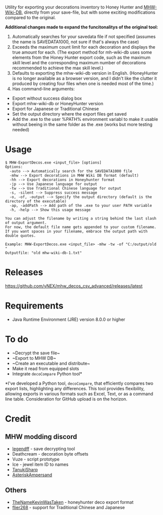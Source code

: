 Utility for exporting your decorations inventory to Honey Hunter and [MHW-Wiki-DB](https://mhw.wiki-db.com/sim/?hl=en), directly from your save-file, but with some exciting modifications compared to the original.

**Additional changes made to expand the funcitonalitys of the original tool:**
1. Automatically searches for your savedata file if not specified (assumes the name is SAVEDATA1000, not sure if that's always the case)
2. Exceeds the maximum count limit for each decoration and displays the true amount for each. (The export method for mh-wiki-db uses some elements from the Honey Hunter export code, such as the maximum skill level and the corresponding maximum number of decorations recommended to achieve the max skill level.)
3. Defaults to exporting the mhw-wiki-db version in English. (HoneyHunter is no longer available as a browser version, and I didn't like the clutter it produced by creating four files when one is needed most of the time.)
4. Has command-line arguments:
- Export without success dialog box
- Export mhw-wiki-db or HoneyHunter version
- Export for Japanese or Traditional Chinese
- Set the output directory where the export files get saved
- Add the .exe to the user %PATH% environment variabl to make it usable without beeing in the same folder as the .exe (works but more testing needed)


# Usage 
```
$ MHW-ExportDecos.exe <input_file> [options]
Options:
  -auto --> Automatically search for the SAVEDATA1000 file 
  -mhw --> Export decorations in MHW Wiki DB format (default)
  -hh --> Export decorations in Honeyhunter format
  -jp --> Use Japanese language for output
  -tw --> Use Traditional Chinese language for output
  -s, -silent --> Suppress success message
  -o, -of, -output --> Specify the output directory (default is the directory of the executable)
  -ap, -addPath --> Add path of the .exe to your user PATH variable
  -h, -help --> Show this usage message

You can adjust the filename by writing a string behind the last slash of output argument.
For now, the default file name gets appended to your custom filename.
If you want spaces in your filename, embrace the output path with double quotes.

Example: MHW-ExportDecos.exe <input_file> -mhw -tw -of "C:/output/old "
Outputfile: "old mhw-wiki-db-1.txt"
```

# Releases
https://github.com/yNEX/mhw_decos_csv_advanced/releases/latest


# Requirements
* Java Runtime Environment (JRE) version 8.0.0 or higher


# To do
* ~Decrypt the save file~
* ~Export to MHW DB~
* ~Create an executable and distribute~
* Make it read from equipped slots
* Integrate `decoCompare` Python tool*

*I've developed a Python tool, `decoCompare`, that efficiently compares two export lists, highlighting any differences. This tool provides flexibility, allowing exports in various formats such as Excel, Text, or as a command line table. Consideration for GitHub upload is on the horizon.


# Credit
## MHW modding discord
* [legendff](https://github.com/LEGENDFF/mhw-Savecrypt) - save decrypting tool
* Deathcream - decoration byte offsets
* Vuze - script prototype
* Ice - jewel item ID to names
* [TanukiSharp](https://github.com/TanukiSharp/MHWSaveUtils)
* [AsteriskAmpersand](https://github.com/AsteriskAmpersand/MHW-Save-Editor)
## Others
* [TheNameKevinWasTaken](https://github.com/TheNameKevinWasTaken/mhw-deco-exporter) - honeyhunter deco export format
* [flier268](https://github.com/flier268) - support for Traditional Chinese and Japanese
